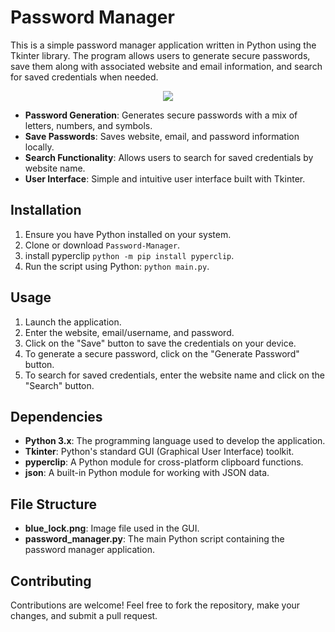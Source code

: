 # Password Manager

This is a simple password manager application written in Python using the Tkinter library. The program allows users to generate secure passwords, save them along with associated website and email information, and search for saved credentials when needed.
<div align="center"><img src="https://github.com/TFR25/Password-Manager/assets/101258399/94f664ca-98ea-49fc-b0b6-953d7972911a"></div>

- **Password Generation**: Generates secure passwords with a mix of letters, numbers, and symbols.
- **Save Passwords**: Saves website, email, and password information locally.
- **Search Functionality**: Allows users to search for saved credentials by website name.
- **User Interface**: Simple and intuitive user interface built with Tkinter.

## Installation

1. Ensure you have Python installed on your system.
2. Clone or download `Password-Manager`.
3. install pyperclip `python -m pip install pyperclip`.
4. Run the script using Python: `python main.py`.

## Usage

1. Launch the application.
2. Enter the website, email/username, and password.
3. Click on the "Save" button to save the credentials on your device.
4. To generate a secure password, click on the "Generate Password" button.
5. To search for saved credentials, enter the website name and click on the "Search" button.

## Dependencies

- **Python 3.x**: The programming language used to develop the application.
- **Tkinter**: Python's standard GUI (Graphical User Interface) toolkit.
- **pyperclip**: A Python module for cross-platform clipboard functions.
- **json**: A built-in Python module for working with JSON data.

## File Structure

- **blue_lock.png**: Image file used in the GUI.
- **password_manager.py**: The main Python script containing the password manager application.

## Contributing

Contributions are welcome! Feel free to fork the repository, make your changes, and submit a pull request.

